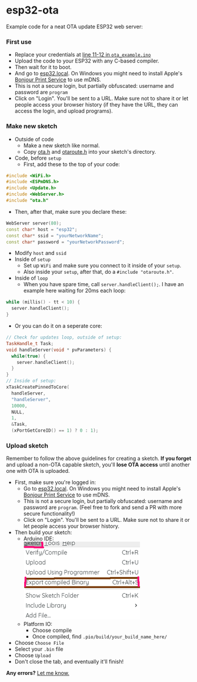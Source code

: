 # esp32-ota
Example code for a neat OTA update ESP32 web server:
### First use
- Replace your credentials at [line 11-12 in `ota_example.ino`](/ota_example/ota_example.ino#L11-L12)
- Upload the code to your ESP32 with any C-based compiler.
- Then wait for it to boot.  
- And go to [esp32.local](http://esp32.local/). On Windows you might need to install Apple's [Bonjour Print Service](https://support.apple.com/kb/DL999) to use mDNS.
- This is not a secure login, but partially obfuscated: username and password are `program`
- Click on "Login". You'll be sent to a URL. Make sure not to share it or let people access your browser history (if they have the URL, they can access the login, and upload programs).
### Make new sketch
- Outside of code
  - Make a new sketch like normal.
  - Copy [ota.h](/ota_example/ota.h) and [otaroute.h](/ota_example/otaroute.h) into your sketch's directory.
- Code, before `setup`
  - First, add these to the top of your code:
```c++
#include <WiFi.h>
#include <ESPmDNS.h>
#include <Update.h>
#include <WebServer.h>
#include "ota.h"
```
  - Then, after that, make sure you declare these:
```c++
WebServer server(80);
const char* host = "esp32";
const char* ssid = "yourNetworkName";
const char* password = "yourNetworkPassword";
```
  - Modify `host` and `ssid`
- Inside of `setup`
  - Set up `WiFi` and make sure you connect to it inside of your `setup`.
  - Also inside your `setup`, after that, do a `#include "otaroute.h"`.
- Inside of `loop`
  - When you have spare time, call `server.handleClient();`. I have an example here waiting for 20ms each loop:
```c++
while (millis() - tt < 10) {
  server.handleClient();
}
```
  - Or you can do it on a seperate core:
```c++
// Check for updates loop, outside of setup:
TaskHandle_t Task;
void handleServer(void * pvParameters) {
  while(true) {
    server.handleClient();
  }
}
// Inside of setup:
xTaskCreatePinnedToCore(
  handleServer,
  "handleServer",
  10000,
  NULL,
  1,
  &Task,
  (xPortGetCoreID() == 1) ? 0 : 1);
```


### Upload sketch
Remember to follow the above guidelines for creating a sketch. **If you forget** and upload a non-OTA capable sketch, you'll **lose OTA access** until another one with OTA is uploaded.
- First, make sure you're logged in:
  - Go to [esp32.local](http://esp32.local/). On Windows you might need to install Apple's [Bonjour Print Service](https://support.apple.com/kb/DL999) to use mDNS.
  - This is not a secure login, but partially obfuscated: username and password are `program`. (Feel free to fork and send a PR with more secure functionality!)
  - Click on "Login". You'll be sent to a URL. Make sure not to share it or let people access your browser history.
- Then build your sketch:
  - Arduino IDE:  
![Choose Sketch, then Export compiled binary](/exportbin.png)
  - Platform IO:
    - Choose compile
    - Once compiled, find `.pio/build/your_build_name_here/`
- Choose `Choose File`
- Select your `.bin` file
- Choose `Upload`
- Don't close the tab, and eventually it'll finish!

**Any errors?** [Let me know.](https://github.com/KTibow/esp32-ota/issues/new)
